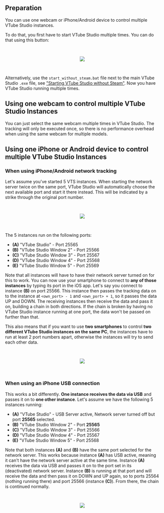 ## Preparation

You can use one webcam or iPhone/Android device to control multiple VTube Studio instances.

To do that, you first have to start VTube Studio multiple times. You can do that using this button:

<br/>
<p align="center">
  <img src="https://raw.githubusercontent.com/wiki/DenchiSoft/VTubeStudio/img/start_new_vts_instance_button.png"/>
</p>
<br/>

Alternatively, use the `start_without_steam.bat` file next to the main VTube Studio `.exe` file, see ["Starting VTube Studio without Steam"](https://github.com/DenchiSoft/VTubeStudio/wiki/Starting-without-Steam). Now you have VTube Studio running multiple times.

## Using one webcam to control multiple VTube Studio Instances

You can just select the same webcam multiple times in VTube Studio. The tracking will only be executed once, so there is no performance overhead when using the same webcam for multiple models.

## Using one iPhone or Android device to control multiple VTube Studio Instances

### When using iPhone/Android network tracking

Let's assume you've started 5 VTS instances. When starting the network server twice on the same port, VTube Studio will automatically choose the next available port and start it there instead. This will be indicated by a strike through the original port number.

<br/>
<p align="center">
  <img src="https://raw.githubusercontent.com/wiki/DenchiSoft/VTubeStudio/img/network_server_auto_ip.png"/>
</p>
<br/>

The 5 instances run on the following ports:

* **(A)** "VTube Studio" - Port 25565
* **(B)** "VTube Studio Window 2" - Port 25566
* **(C)** "VTube Studio Window 3" - Port 25567
* **(D)** "VTube Studio Window 4" - Port 25568
* **(E)** "VTube Studio Window 5" - Port 25569

Note that all instances will have to have their network server turned on for this to work. You can now use your smartphone to connect to **any of those instances** by typing its port in the iOS app. Let's say you connect to instance **(B)** on port 25566. This instance then passes the tracking data on to the instance at `<own_port> - 1` and `<own_port> + 1`, so it passes the data UP and DOWN. The receiving instances then receive the data and pass it on, building a chain in both directions. If the chain is broken by having no VTube Studio instance running at one port, the data won't be passed on further than that.

This also means that if you want to use **two smartphones** to control **two different VTube Studio instances on the same PC**, the instances have to run at least 2 port numbers apart, otherwise the instances will try to send each other data.  

<br/>
<p align="center">
  <img src="https://raw.githubusercontent.com/wiki/DenchiSoft/VTubeStudio/img/vtube_studio_multi_instance_1.png"/>
</p>
<br/>

### When using an iPhone USB connection

This works a bit differently. **One instance receives the data via USB** and passes it on to **one other instance**. Let's assume we have the following 5 instances running:

* **(A)** "VTube Studio" - USB Server active, Network server turned off but port **25565** selected.
* **(B)** "VTube Studio Window 2" - Port **25565**
* **(C)** "VTube Studio Window 3" - Port 25566
* **(D)** "VTube Studio Window 4" - Port 25567
* **(E)** "VTube Studio Window 5" - Port 25568

Note that both instances **(A)** and **(B)** have the same port selected for the network server. This works because instance **(A)** has USB active, meaning it can't have the network server active at the same time. Instance **(A)** receives the data via USB and passes it on to the port set in its (deactivated) network server. Instance **(B)** is running at that port and will receive the data and then pass it on DOWN and UP again, so to ports 25564 (nothing running there) and port 25566 (instance **(C)**). From there, the chain is continued normally.

<br/>
<p align="center">
  <img src="https://raw.githubusercontent.com/wiki/DenchiSoft/VTubeStudio/img/vtube_studio_multi_instance_2.png"/>
</p>
<br/>